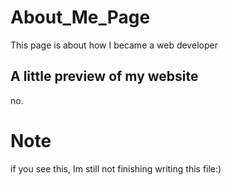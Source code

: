 # About_Me_Page
This page is about how I became a web developer

## A little preview of my website
no.

# Note
if you see this, Im still not finishing writing this file:)
